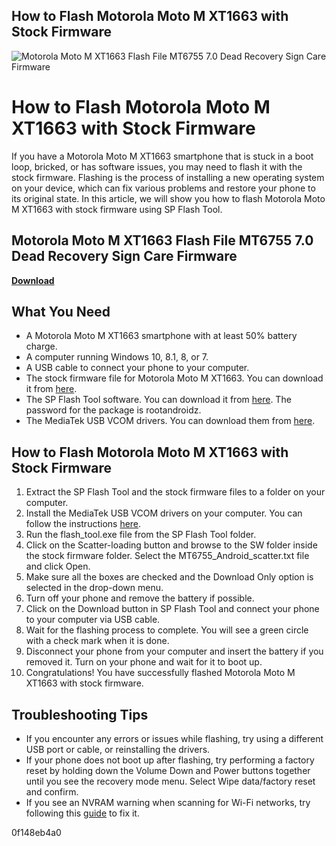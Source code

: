## How to Flash Motorola Moto M XT1663 with Stock Firmware

 
![Motorola Moto M XT1663 Flash File MT6755 7.0 Dead Recovery Sign Care Firmware](https://encrypted-tbn2.gstatic.com/images?q=tbn:ANd9GcQtU8s24Fw_q7iY962w_UAyIzywDVolZHqYIdVTsKLjUXr7_kPssEaC71I)

 
# How to Flash Motorola Moto M XT1663 with Stock Firmware
 
If you have a Motorola Moto M XT1663 smartphone that is stuck in a boot loop, bricked, or has software issues, you may need to flash it with the stock firmware. Flashing is the process of installing a new operating system on your device, which can fix various problems and restore your phone to its original state. In this article, we will show you how to flash Motorola Moto M XT1663 with stock firmware using SP Flash Tool.
 
## Motorola Moto M XT1663 Flash File MT6755 7.0 Dead Recovery Sign Care Firmware


[**Download**](https://www.google.com/url?q=https%3A%2F%2Fbytlly.com%2F2tKaQU&sa=D&sntz=1&usg=AOvVaw0BJkQKmKgwNv80_YubhwF2)

 
## What You Need
 
- A Motorola Moto M XT1663 smartphone with at least 50% battery charge.
- A computer running Windows 10, 8.1, 8, or 7.
- A USB cable to connect your phone to your computer.
- The stock firmware file for Motorola Moto M XT1663. You can download it from [here](https://bestflashfile.com/motorola-moto-m-dual-xt1663-firmware-flash-file/).
- The SP Flash Tool software. You can download it from [here](https://mega.nz/#!fcoS2SII!ipO0YBudx...p-K4A2mHrY-DvE). The password for the package is rootandroidz.
- The MediaTek USB VCOM drivers. You can download them from [here](https://androidmtk.com/download-mtk-usb-all-drivers).

## How to Flash Motorola Moto M XT1663 with Stock Firmware

1. Extract the SP Flash Tool and the stock firmware files to a folder on your computer.
2. Install the MediaTek USB VCOM drivers on your computer. You can follow the instructions [here](https://androidmtk.com/install-mediatek-mt65xx-usb-vcom-drivers).
3. Run the flash\_tool.exe file from the SP Flash Tool folder.
4. Click on the Scatter-loading button and browse to the SW folder inside the stock firmware folder. Select the MT6755\_Android\_scatter.txt file and click Open.
5. Make sure all the boxes are checked and the Download Only option is selected in the drop-down menu.
6. Turn off your phone and remove the battery if possible.
7. Click on the Download button in SP Flash Tool and connect your phone to your computer via USB cable.
8. Wait for the flashing process to complete. You will see a green circle with a check mark when it is done.
9. Disconnect your phone from your computer and insert the battery if you removed it. Turn on your phone and wait for it to boot up.
10. Congratulations! You have successfully flashed Motorola Moto M XT1663 with stock firmware.

## Troubleshooting Tips

- If you encounter any errors or issues while flashing, try using a different USB port or cable, or reinstalling the drivers.
- If your phone does not boot up after flashing, try performing a factory reset by holding down the Volume Down and Power buttons together until you see the recovery mode menu. Select Wipe data/factory reset and confirm.
- If you see an NVRAM warning when scanning for Wi-Fi networks, try following this [guide](https://www.getdroidtips.com/fix-nvram-warning-error-wi-fi-mediatek-devices/) to fix it.

 0f148eb4a0
